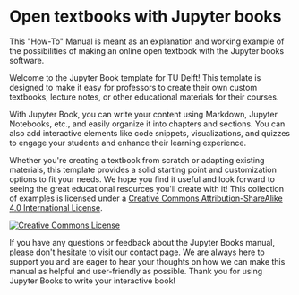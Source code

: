 # Open textbooks with Jupyter books

This "How-To" Manual is meant as an explanation and working example of the possibilities of making an online open textbook with the Jupyter books software.

Welcome to the Jupyter Book template for TU Delft! This template is designed to make it easy for professors to create their own custom textbooks, lecture notes, or other educational materials for their courses.

With Jupyter Book, you can write your content using Markdown, Jupyter Notebooks, etc., and easily organize it into chapters and sections. You can also add interactive elements like code snippets, visualizations, and quizzes to engage your students and enhance their learning experience.

Whether you're creating a textbook from scratch or adapting existing materials, this template provides a solid starting point and customization options to fit your needs. We hope you find it useful and look forward to seeing the great educational resources you'll create with it!
This collection of examples is licensed under a <a rel="license" href="http://creativecommons.org/licenses/by-sa/4.0/">Creative Commons Attribution-ShareAlike 4.0 International License</a>.

<a rel="license" href="http://creativecommons.org/licenses/by-sa/4.0/"><img alt="Creative Commons License" style="border-width:0" src="https://i.creativecommons.org/l/by-sa/4.0/88x31.png" /></a>

If you have any questions or feedback about the Jupyter Books manual, please don't hesitate to visit our contact page. We are always here to support you and are eager to hear your thoughts on how we can make this manual as helpful and user-friendly as possible. Thank you for using Jupyter Books to write your interactive book!
